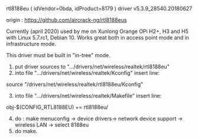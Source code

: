 rtl8188eu ( idVendor=0bda, idProduct=8179 ) driver v5.3.9_28540.20180627

origin : https://github.com/aircrack-ng/rtl8188eus

Currently (april 2020) used by me on Xunlong Orange OPi H2+, H3 and H5 with Linux 5.7.rc1, Debian 10. Works great both in access point mode and in infrastructure mode.

This driver must be built in "in-tree" mode.

1.    put driver sources to ".../drivers/net/wireless/realtek/rtl8188eu"
2.    into file ".../drivers/net/wireless/realtek/Kconfig" insert line:

source "/drivers/net/wireless/realtek/rtl8188eu/Kconfig"

3.    into file ".../drivers/net/wireless/realtek/Makefile" insert line:

obj-$(CONFIG_RTL8188EU) += rtl8188eu/

4.    do : make menuconfig -> device drivers-> network device support -> wireless LAN -> select 8188eu
5.    do make.
